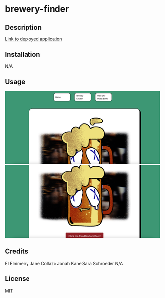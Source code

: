 # brewery-finder

## Description

[Link to deployed application]()

## Installation

N/A

## Usage

![alt text](./assets/images/Screenshot1.png)
![alt text](./assets/images/Screenshot2.png)

## Credits

El Elnimeiry
Jane Collazo
Jonah Kane
Sara Schroeder
N/A

## License

[MIT](https://choosealicense.com/licenses/mit/)
